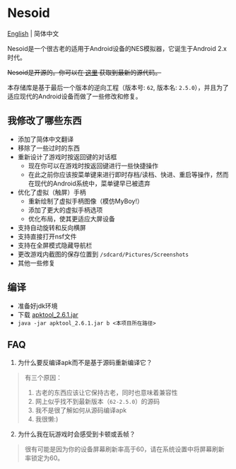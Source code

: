 # Nesoid

[English](README.md) | 简体中文

Nesoid是一个很古老的适用于Android设备的NES模拟器，它诞生于Android 2.x时代。

~~Nesoid是开源的。你可以在 [这里](https://sourceforge.net/p/nesoid/code/) 获取到最新的源代码。~~

本存储库是基于最后一个版本的逆向工程（版本号: `62`, 版本名: `2.5.0`），并且为了适应现代的Android设备而做了一些修改和修复。

## 我修改了哪些东西

- 添加了简体中文翻译
- 移除了一些过时的东西
- 重新设计了游戏时按返回键的对话框
  - 现在你可以在游戏时按返回键进行一些快捷操作
  - 在此之前你应该按菜单键来进行即时存档/读档、快进、重启等操作，然而在现代的Android系统中，菜单键早已被遗弃
- 优化了虚拟（触屏）手柄
  - 重新绘制了虚拟手柄图像（模仿MyBoy!）
  - 添加了更大的虚拟手柄选项
  - 优化布局，使其更适应大屏设备
- 支持自动旋转和反向横屏
- 支持直接打开nsf文件
- 支持在全屏模式隐藏导航栏
- 更改游戏内截图的保存位置到 `/sdcard/Pictures/Screenshots`
- 其他一些修复

## 编译

- 准备好jdk环境
- 下载 [apktool_2.6.1.jar](https://github.com/iBotPeaches/Apktool/releases/download/v2.6.1/apktool_2.6.1.jar)
- `java -jar apktool_2.6.1.jar b <本项目所在路径>`

## FAQ

1. 为什么要反编译apk而不是基于源码重新编译它？

> 有三个原因：
> 1. 古老的东西应该让它保持古老，同时也意味着兼容性
> 2. 网上似乎找不到最新版本（`62-2.5.0`）的源码
> 3. 我不是很了解如何从源码编译apk
> 4. 我很懒:)

2. 为什么我在玩游戏时会感受到卡顿或丢帧？

> 很有可能是因为你的设备屏幕刷新率高于60，请在系统设置中将屏幕刷新率锁定为60。
